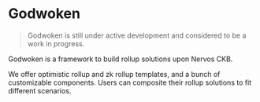 # Godwoken

> Godwoken is still under active development and considered to be a work in progress.

Godwoken is a framework to build rollup solutions upon Nervos CKB.

We offer optimistic rollup and zk rollup templates, and a bunch of customizable components. Users can composite their rollup solutions to fit different scenarios.

